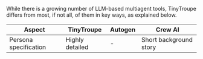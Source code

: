 While there is a growing number of LLM-based multiagent tools, TinyTroupe differs from most, if not all, of them in key ways, as explained below.


| Aspect         | TinyTroupe                                   | Autogen                                      | Crew AI
|----------------|----------------------------------------------|----------------------------------------------|----------------------------------------------|
| Persona specification | Highly detailed | - | Short background story
